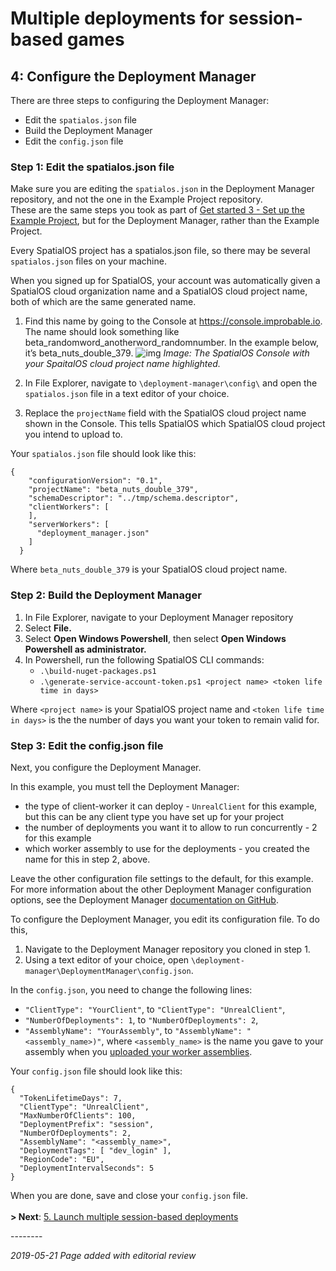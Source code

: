 # Multiple deployments for session-based games
## 4: Configure the Deployment Manager

There are three steps to configuring the Deployment Manager:

* Edit the `spatialos.json` file
* Build the Deployment Manager
* Edit the `config.json` file

### Step 1: Edit the spatialos.json file

Make sure you are editing the `spatialos.json` in the Deployment Manager repository, and not the one in the Example Project repository. <br/>
These are the same steps you took as part of [Get started 3 - Set up the Example Project]({{urlRoot}}/content/get-started/example-project/exampleproject-cloud-deployment), but for the Deployment Manager, rather than the Example Project. 

Every SpatialOS project has a spatialos.json file, so there may be several `spatialos.json` files on your machine. 

When you signed up for SpatialOS, your account was automatically given a SpatialOS cloud organization name and a SpatialOS cloud project name, both of which are the same generated name.

1. Find this name by going to the Console at <https://console.improbable.io>. The name should look something like beta_randomword_anotherword_randomnumber. In the example below, it’s beta_nuts_double_379. 
   ![img]({{assetRoot}}assets/tutorial/project-name.png)
   _Image: The SpatialOS Console with your SpaitalOS cloud project name highlighted._</br>


1. In File Explorer, navigate to `\deployment-manager\config\` and open the `spatialos.json` file in a text editor of your choice.
1. Replace the `projectName` field with the SpatialOS cloud project name shown in the Console. This tells SpatialOS which SpatialOS cloud project you intend to upload to.

Your `spatialos.json` file should look like this: 

```
{
    "configurationVersion": "0.1",
    "projectName": "beta_nuts_double_379",
    "schemaDescriptor": "../tmp/schema.descriptor",
    "clientWorkers": [
    ],
    "serverWorkers": [
      "deployment_manager.json"
    ]
  }
```

Where `beta_nuts_double_379` is your SpatialOS cloud project name. 

### Step 2: Build the Deployment Manager

1. In File Explorer, navigate to your Deployment Manager repository
1. Select **File.**
1. Select **Open Windows Powershell**, then select **Open Windows Powershell as administrator.**
1. In Powershell, run the following SpatialOS CLI commands: 
	- `.\build-nuget-packages.ps1`
	- `.\generate-service-account-token.ps1 <project name> <token life time in days>`

Where `<project name>` is your SpatialOS project name and `<token life time in days>` is the the number of days you want your token to remain valid for. 

### Step 3: Edit the config.json file

Next, you configure the Deployment Manager. 

In this example, you must tell the Deployment Manager:

*  the type of client-worker it can deploy - `UnrealClient` for this example, but this can be any client type you have set up for your project
* the number of deployments you want it to allow to run concurrently - 2 for this example
* which worker assembly to use for the deployments - you created the name for this in step 2, above.

Leave the other configuration file settings to the default, for this example.  For more information about the other Deployment Manager configuration options, see the Deployment Manager [documentation on GitHub](https://github.com/spatialos/deployment-manager). 

To configure the Deployment Manager, you edit its configuration file. 
To do this, 

1. Navigate to the Deployment Manager repository you cloned in step 1.
1. Using a text editor of your choice, open `\deployment-manager\DeploymentManager\config.json`. 

In the `config.json`, you need to change the following lines: 

- `"ClientType": "YourClient"`, to `"ClientType": "UnrealClient"`,
- `"NumberOfDeployments": 1`, to `"NumberOfDeployments": 2`,
- `"AssemblyName": "YourAssembly"`, to `"AssemblyName": "<assembly_name>)"`, where `<assembly_name>` is the name you gave to your assembly when you [uploaded your worker assemblies]({{urlRoot}}/content/tutorials/deployment-manager/tutorial-deploymentmgr-workers#step-2-upload-your-worker-assemblies).

Your `config.json` file should look like this: 

```
{
  "TokenLifetimeDays": 7,
  "ClientType": "UnrealClient",
  "MaxNumberOfClients": 100,
  "DeploymentPrefix": "session",
  "NumberOfDeployments": 2,
  "AssemblyName": "<assembly_name>",
  "DeploymentTags": [ "dev_login" ],
  "RegionCode": "EU",
  "DeploymentIntervalSeconds": 5
}
```

When you are done, save and close your `config.json` file. 
</br>
</br>
**> Next**: [5. Launch multiple session-based deployments]({{urlRoot}}/content/tutorials/deployment-manager/tutorial-deploymentmgr-launch)

--------<br/>

_2019-05-21 Page added with editorial review_
